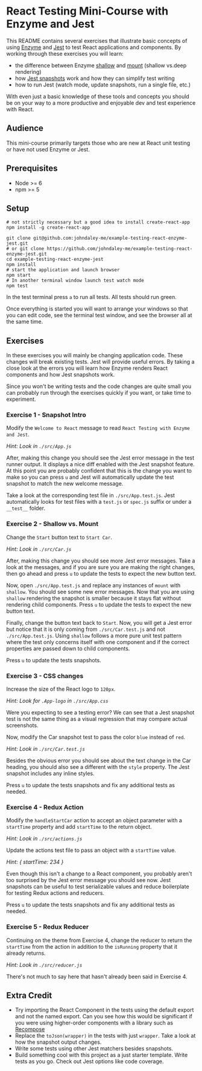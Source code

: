 # React Testing Mini-Course with Enzyme and Jest

This README contains several exercises that illustrate basic concepts of using [Enzyme](http://airbnb.io/enzyme/) and [Jest](https://facebook.github.io/jest/) to test React applications and components. By working through these exercises you will learn:
* the difference between Enzyme [shallow](http://airbnb.io/enzyme/docs/api/shallow.html) and [mount](http://airbnb.io/enzyme/docs/api/mount.html) (shallow vs.deep rendering)
* how [Jest snapshots](https://facebook.github.io/jest/docs/en/snapshot-testing.html#content) work and how they can simplify test writing
* how to run Jest (watch mode, update snapshots, run a single file, etc.)

With even just a basic knowledge of these tools and concepts you should be on your way to a more productive and enjoyable dev and test experience with React.

## Audience
This mini-course primarily targets those who are new at React unit testing or have not used Enzyme or Jest.

## Prerequisites
* Node >= 6
* npm >= 5

## Setup
```
# not strictly necessary but a good idea to install create-react-app
npm install -g create-react-app

git clone git@github.com:johndaley-me/example-testing-react-enzyme-jest.git
# or git clone https://github.com/johndaley-me/example-testing-react-enzyme-jest.git
cd example-testing-react-enzyme-jest
npm install
# start the application and launch browser
npm start
# In another terminal window launch test watch mode
npm test
```
In the test terminal press `a` to run all tests. All tests should run green.

Once everything is started you will want to arrange your windows so that you can edit code, see the terminal test window, and see the browser all at the same time.

## Exercises
In these exercises you will mainly be changing application code. These changes will break existing tests. Jest will provide useful errors. By taking a close look at the errors you will learn how Enzyme renders React components and how Jest snapshots work.

Since you won't be writing tests and the code changes are quite small you can probably run through the exercises quickly if you want, or take time to experiment.

### Exercise 1 - Snapshot Intro
Modify the `Welcome to React` message to read `React Testing with Enzyme and Jest`.

_Hint: Look in `./src/App.js`_

After, making this change you should see the Jest error message in the test runner output. It displays a nice diff enabled with the Jest snapshot feature. At this point you are probably confident that this is the change you want to make so you can press `u` and Jest will automatically update the test snapshot to match the new welcome message.

Take a look at the corresponding test file in `./src/App.test.js`. Jest automatically looks for test files with a `test.js` or `spec.js` suffix or under a `__test__` folder.

### Exercise 2 - Shallow vs. Mount
Change the `Start` button text to `Start Car`.

_Hint: Look in `./src/Car.js`_

After, making this change you should see more Jest error messages. Take a look at the messages, and if you are sure you are making the right changes, then go ahead and press `u` to update the tests to expect the new button text.

Now, open `./src/App.test.js` and replace any instances of `mount` with `shallow`. You should see some new error messages. Now that you are using `shallow` rendering the snapshot is smaller because it stays flat without rendering child components. Press `u` to update the tests to expect the new button text.

Finally, change the button text back to `Start`. Now, you will get a Jest error but notice that it is only coming from `./src/Car.test.js` and not `./src/App.test.js`. Using `shallow` follows a more pure unit test pattern where the test only concerns itself with one component and if the correct properties are passed down to child components.

Press `u` to update the tests snapshots.

### Exercise 3 - CSS changes
Increase the size of the React logo to `120px`.

_Hint: Look for `.App-logo` in `./src/App.css`_

Were you expecting to see a testing error? We can see that a Jest snapshot test is not the same thing as a visual regression that may compare actual screenshots.

Now, modify the Car snapshot test to pass the color `blue` instead of `red`.

_Hint: Look in `./src/Car.test.js`_

Besides the obvious error you should see about the text change in the Car heading, you should also see a different with the `style` property. The Jest snapshot includes any inline styles.

Press `u` to update the tests snapshots and fix any additional tests as needed.

### Exercise 4 - Redux Action
Modify the `handleStartCar` action to accept an object parameter with a `startTime` property and add `startTime` to the return object.

_Hint: Look in `./src/actions.js`_

Update the actions test file to pass an object with a `startTime` value.

_Hint: { startTime: 234 }_

Even though this isn't a change to a React component, you probably aren't too surprised by the Jest error message you should see now. Jest snapshots can be useful to test serializable values and reduce boilerplate for testing Redux actions and reducers.

Press `u` to update the tests snapshots and fix any additional tests as needed.

### Exercise 5 - Redux Reducer
Continuing on the theme from Exercise 4, change the reducer to return the `startTime` from the action in addition to the `isRunning` property that it already returns.

_Hint: Look in `./src/reducer.js`_

There's not much to say here that hasn't already been said in Exercise 4.

## Extra Credit
* Try importing the React Component in the tests using the default export and not the named export. Can you see how this would be significant if you were using higher-order components with a library such as [Recompose](https://github.com/acdlite/recompose)
* Replace the `toJson(wrapper)` in the tests with just `wrapper`. Take a look at how the snapshot output changes.
* Write some tests using other Jest matchers besides snapshots.
* Build something cool with this project as a just starter template. Write tests as you go. Check out Jest options like code coverage.
